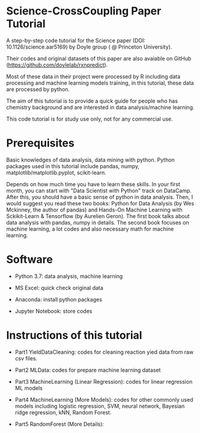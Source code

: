 # Science-CrossCoupling Paper Tutorial

A step-by-step code tutorial for the Science paper (DOI: 10.1126/science.aar5169) by Doyle group ( @ Princeton University). 

Their codes and original datasets of this paper are also avaiable on GitHub (https://github.com/doylelab/rxnpredict). 

Most of these data in their project were processed by R including data processing and machine learning models training, in this tutorial, these data are processed by python. 

The aim of this tutorial is to provide a quick guide for people who has chemistry background and are interested in data analysis/machine learning. 

This code tutorial is for study use only, not for any commercial use.

# Prerequisites

Basic knowledges of data analysis, data mining with python. Python packages used in this tutorial include pandas, numpy, matplotlib/matplotlib.pyplot, scikit-learn. 

Depends on how much time you have to learn these skills. In your first month, you can start with "Data Scientist with Python" track on DataCamp. After this, you should have a basic sense of python in data analysis. Then, I would suggest you read these two books: Python for Data Analysis (by Wes Mckinney, the author of pandas) and Hands-On Machine Learning with Sckikit-Learn & Tensorflow (by Aurelien Geron). The first book talks about data analysis with pandas, numpy in details. The second book focuses on machine learning, a lot codes and also necessary math for machine learning. 

# Software 

* Python 3.7: data analysis, machine learning

* MS Excel: quick check original data

* Anaconda: install python packages

* Jupyter Notebook: store codes

# Instructions of this tutorial

* Part1 YieldDataCleaning: codes for cleaning reaction yied data from raw csv files.

* Part2 MLData: codes for prepare machine learning dataset

* Part3 MachineLearning (Linear Regression): codes for linear regression ML models

* Part4 MachineLearning (More Models): codes for other commonly used models including logistic regression, SVM, neural network, Bayesian ridge regression, kNN, Random Forest.

* Part5 RandomForest (More Details): 
